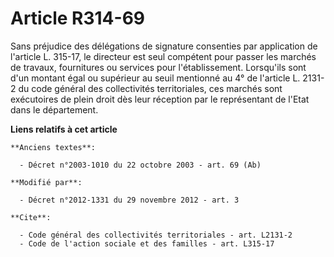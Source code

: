 # Article R314-69

Sans préjudice des délégations de signature consenties par application de l'article L. 315-17, le directeur est seul
compétent pour passer les marchés de travaux, fournitures ou services pour l'établissement. Lorsqu'ils sont d'un montant égal
ou supérieur au seuil mentionné au 4° de l'article L. 2131-2 du code général des collectivités territoriales, ces marchés
sont exécutoires de plein droit dès leur réception par le représentant de l'Etat dans le département.

**Liens relatifs à cet article**

	**Anciens textes**:

	  - Décret n°2003-1010 du 22 octobre 2003 - art. 69 (Ab)

	**Modifié par**:

	  - Décret n°2012-1331 du 29 novembre 2012 - art. 3

	**Cite**:

	  - Code général des collectivités territoriales - art. L2131-2
	  - Code de l'action sociale et des familles - art. L315-17
